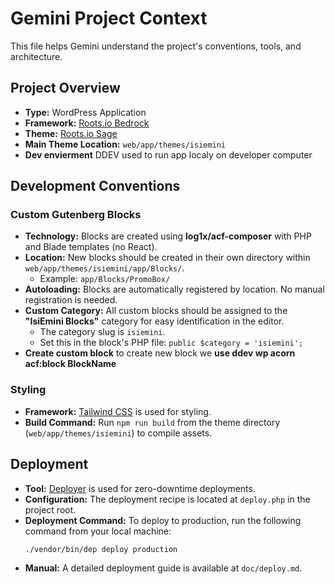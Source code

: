 # Gemini Project Context

This file helps Gemini understand the project's conventions, tools, and architecture.

## Project Overview

- **Type:** WordPress Application
- **Framework:** [Roots.io Bedrock](https://roots.io/bedrock/)
- **Theme:** [Roots.io Sage](https://roots.io/sage/)
- **Main Theme Location:** `web/app/themes/isiemini`
- **Dev envierment** DDEV used to run app localy on developer computer

## Development Conventions

### Custom Gutenberg Blocks

- **Technology:** Blocks are created using **log1x/acf-composer** with PHP and Blade templates (no React).
- **Location:** New blocks should be created in their own directory within `web/app/themes/isiemini/app/Blocks/`.
  - Example: `app/Blocks/PromoBox/`
- **Autoloading:** Blocks are automatically registered by location. No manual registration is needed.
- **Custom Category:** All custom blocks should be assigned to the **"IsiEmini Blocks"** category for easy identification in the editor.
  - The category slug is `isiemini`.
  - Set this in the block's PHP file: `public $category = 'isiemini';`
- **Create custom block** to create new block we **use ddev wp acorn acf:block BlockName**

### Styling

- **Framework:** [Tailwind CSS](https://tailwindcss.com/) is used for styling.
- **Build Command:** Run `npm run build` from the theme directory (`web/app/themes/isiemini`) to compile assets.

## Deployment

- **Tool:** [Deployer](https://deployer.org/) is used for zero-downtime deployments.
- **Configuration:** The deployment recipe is located at `deploy.php` in the project root.
- **Deployment Command:** To deploy to production, run the following command from your local machine:
  ```bash
  ./vendor/bin/dep deploy production
  ```
- **Manual:** A detailed deployment guide is available at `doc/deploy.md`.
